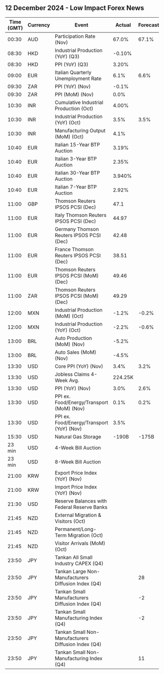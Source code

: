 ## 12 December 2024 - Low Impact Forex News

| Time (GMT) | Currency | Event | Actual | Forecast | Previous |
|------|----------|-------|--------|----------|----------|
| 00:30 | AUD | Participation Rate (Nov) | 67.0% | 67.1% | 67.1% |
| 08:30 | HKD | Industrial Production (YoY) (Q3) | -0.10% |  | 0.70% |
| 08:30 | HKD | PPI (YoY) (Q3) | 3.20% |  | 3.10% |
| 09:00 | EUR | Italian Quarterly Unemployment Rate | 6.1% | 6.6% | 6.8% |
| 09:30 | ZAR | PPI (YoY) (Nov) | -0.1% |  | -0.7% |
| 09:30 | ZAR | PPI (MoM) (Nov) | 0.0% |  | -0.7% |
| 10:30 | INR | Cumulative Industrial Production (Oct) | 4.00% |  | 4.00% |
| 10:30 | INR | Industrial Production (YoY) (Oct) | 3.5% | 3.5% | 3.1% |
| 10:30 | INR | Manufacturing Output (MoM) (Oct) | 4.1% |  | 3.9% |
| 10:40 | EUR | Italian 15-Year BTP Auction | 3.19% |  | 3.93% |
| 10:40 | EUR | Italian 3-Year BTP Auction | 2.35% |  | 2.73% |
| 10:40 | EUR | Italian 30-Year BTP Auction | 3.940% |  | 4.040% |
| 10:40 | EUR | Italian 7-Year BTP Auction | 2.92% |  | 3.23% |
| 11:00 | GBP | Thomson Reuters IPSOS PCSI (Dec) | 47.1 |  | 49.9 |
| 11:00 | EUR | Italy Thomson Reuters IPSOS PCSI (Dec) | 44.97 |  | 43.91 |
| 11:00 | EUR | Germany Thomson Reuters IPSOS PCSI (Dec) | 42.48 |  | 46.43 |
| 11:00 | EUR | France Thomson Reuters IPSOS PCSI (Dec) | 38.51 |  | 42.17 |
| 11:00 | EUR | Thomson Reuters IPSOS PCSI (MoM) (Dec) | 49.46 |  | 48.44 |
| 11:00 | ZAR | Thomson Reuters IPSOS PCSI (MoM) (Dec) | 49.29 |  | 49.37 |
| 12:00 | MXN | Industrial Production (MoM) (Oct) | -1.2% | -0.2% | 0.6% |
| 12:00 | MXN | Industrial Production (YoY) (Oct) | -2.2% | -0.6% | -0.3% |
| 13:00 | BRL | Auto Production (MoM) (Nov) | -5.2% |  | 8.3% |
| 13:00 | BRL | Auto Sales (MoM) (Nov) | -4.5% |  | 12.1% |
| 13:30 | USD | Core PPI (YoY) (Nov) | 3.4% | 3.2% | 3.4% |
| 13:30 | USD | Jobless Claims 4-Week Avg. | 224.25K |  | 218.50K |
| 13:30 | USD | PPI (YoY) (Nov) | 3.0% | 2.6% | 2.6% |
| 13:30 | USD | PPI ex. Food/Energy/Transport (MoM) (Nov) | 0.1% | 0.2% | 0.3% |
| 13:30 | USD | PPI ex. Food/Energy/Transport (YoY) (Nov) | 3.5% |  | 3.5% |
| 15:30 | USD | Natural Gas Storage | -190B | -175B | -30B |
| 23 min | USD | 4-Week Bill Auction |  |  | 4.400% |
| 23 min | USD | 8-Week Bill Auction |  |  | 4.350% |
| 21:00 | KRW | Export Price Index (YoY) (Nov) |  |  | 2.0% |
| 21:00 | KRW | Import Price Index (YoY) (Nov) |  |  | -2.5% |
| 21:30 | USD | Reserve Balances with Federal Reserve Banks |  |  | 3.216T |
| 21:45 | NZD | External Migration & Visitors (Oct) |  |  | 0.90% |
| 21:45 | NZD | Permanent/Long-Term Migration (Oct) |  |  | 2,310 |
| 21:45 | NZD | Visitor Arrivals (MoM) (Oct) |  |  | 1.1% |
| 23:50 | JPY | Tankan All Small Industry CAPEX (Q4) |  |  | 2.6% |
| 23:50 | JPY | Tankan Large Non-Manufacturers Diffusion Index (Q4) |  | 28 | 28 |
| 23:50 | JPY | Tankan Small Manufacturers Diffusion Index (Q4) |  | -2 | 0 |
| 23:50 | JPY | Tankan Small Manufacturing Index (Q4) |  | -2 | 0 |
| 23:50 | JPY | Tankan Small Non-Manufacturers Diffusion Index (Q4) |  |  | 11 |
| 23:50 | JPY | Tankan Small Non-Manufacturing Index (Q4) |  | 11 | 14 |
